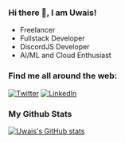 ### Hi there 👋, I am Uwais!
- Freelancer
- Fullstack Developer
- DiscordJS Developer
- AI/ML and Cloud Enthusiast

### Find me all around the web:
[![Twitter](https://img.shields.io/badge/Twitter-%40uwais_jawed-blue?style=flat-square&logo=twitter)](https://twitter.com/uwais_jawed)
[![LinkedIn](https://img.shields.io/badge/LinkedIn-Uwais_Jawed-blue?style=flat-square&logo=linkedin)](https://www.linkedin.com/in/uwais-jawed-08b9551bb)

[twitter]:(https://twitter.com/uwais_jawed)

### My Github Stats

[![Uwais's GitHub stats](https://github-readme-stats.vercel.app/api?username=Martial-Geek)](https://github.com/Martial-Geek/github-readme-stats)
<!--
**Martial-Geek/Martial-Geek** is a ✨ _special_ ✨ repository because its `README.md` (this file) appears on your GitHub profile.

Here are some ideas to get you started:

- 🔭 I’m currently working on ...
- 🌱 I’m currently learning ...
- 👯 I’m looking to collaborate on ...
- 🤔 I’m looking for help with ...
- 💬 Ask me about ...
- 📫 How to reach me: ...
- 😄 Pronouns: ...
- ⚡ Fun fact: ...
-->

